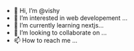 - 👋 Hi, I’m @vishy
- 👀 I’m interested in web developement ...
- 🌱 I’m currently learning nextjs...
- 💞️ I’m looking to collaborate on ...
- 📫 How to reach me ...

<!---
vishy is a ✨ special ✨ repository because its `README.md` (this file) appears on your GitHub profile.
You can click the Preview link to take a look at your changes.
--->
